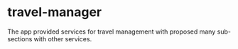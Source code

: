 # travel-manager
The app provided services for travel management with proposed many sub-sections with other services.
